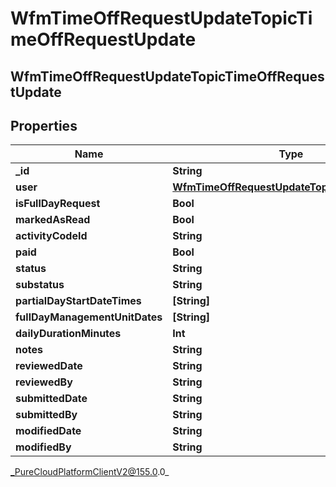# WfmTimeOffRequestUpdateTopicTimeOffRequestUpdate

## WfmTimeOffRequestUpdateTopicTimeOffRequestUpdate

## Properties

|Name | Type | Description | Notes|
|------------ | ------------- | ------------- | -------------|
| **_id** | **String** |  | [optional] |
| **user** | [**WfmTimeOffRequestUpdateTopicUserReference**](WfmTimeOffRequestUpdateTopicUserReference) |  | [optional] |
| **isFullDayRequest** | **Bool** |  | [optional] |
| **markedAsRead** | **Bool** |  | [optional] |
| **activityCodeId** | **String** |  | [optional] |
| **paid** | **Bool** |  | [optional] |
| **status** | **String** |  | [optional] |
| **substatus** | **String** |  | [optional] |
| **partialDayStartDateTimes** | **[String]** |  | [optional] |
| **fullDayManagementUnitDates** | **[String]** |  | [optional] |
| **dailyDurationMinutes** | **Int** |  | [optional] |
| **notes** | **String** |  | [optional] |
| **reviewedDate** | **String** |  | [optional] |
| **reviewedBy** | **String** |  | [optional] |
| **submittedDate** | **String** |  | [optional] |
| **submittedBy** | **String** |  | [optional] |
| **modifiedDate** | **String** |  | [optional] |
| **modifiedBy** | **String** |  | [optional] |



_PureCloudPlatformClientV2@155.0.0_
